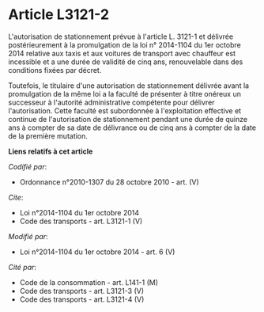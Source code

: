 # Article L3121-2

L'autorisation de stationnement prévue à l'article L. 3121-1 et délivrée postérieurement à la promulgation de la loi n°
2014-1104 du 1er octobre 2014 relative aux taxis et aux voitures de transport avec chauffeur est incessible et a une durée de
validité de cinq ans, renouvelable dans des conditions fixées par décret. 

Toutefois, le titulaire d'une autorisation de stationnement délivrée avant la promulgation de la même loi a la faculté de
présenter à titre onéreux un successeur à l'autorité administrative compétente pour délivrer l'autorisation. Cette faculté
est subordonnée à l'exploitation effective et continue de l'autorisation de stationnement pendant une durée de quinze ans à
compter de sa date de délivrance ou de cinq ans à compter de la date de la première mutation.

**Liens relatifs à cet article**

_Codifié par_:

  - Ordonnance n°2010-1307 du 28 octobre 2010 - art. (V)

_Cite_:

  - Loi n°2014-1104 du 1er octobre 2014
  - Code des transports - art. L3121-1 (V)

_Modifié par_:

  - Loi n°2014-1104 du 1er octobre 2014 - art. 6 (V)

_Cité par_:

  - Code de la consommation - art. L141-1 (M)
  - Code des transports - art. L3121-3 (V)
  - Code des transports - art. L3121-4 (V)
